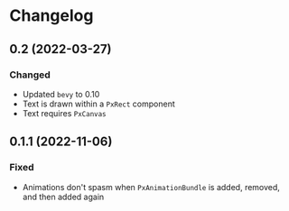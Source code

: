 # Changelog

## 0.2 (2022-03-27)

### Changed

- Updated `bevy` to 0.10
- Text is drawn within a `PxRect` component
- Text requires `PxCanvas`

## 0.1.1 (2022-11-06)

### Fixed

- Animations don't spasm when `PxAnimationBundle` is added, removed, and then added again
